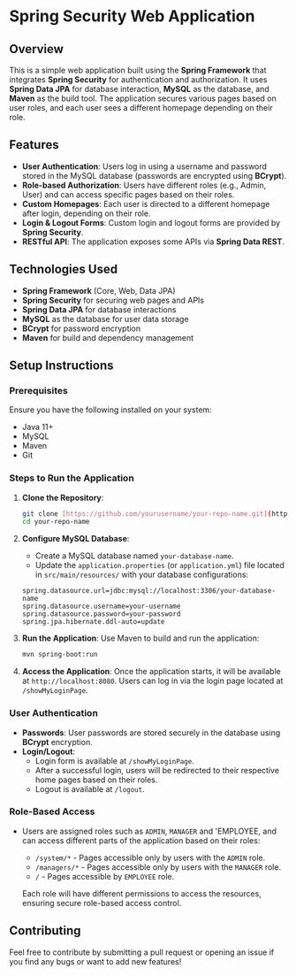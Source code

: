 
# Spring Security Web Application

## Overview

This is a simple web application built using the **Spring Framework** that integrates **Spring Security** for authentication and authorization. It uses **Spring Data JPA** for database interaction, **MySQL** as the database, and **Maven** as the build tool. The application secures various pages based on user roles, and each user sees a different homepage depending on their role.

## Features

- **User Authentication**: Users log in using a username and password stored in the MySQL database (passwords are encrypted using **BCrypt**).
- **Role-based Authorization**: Users have different roles (e.g., Admin, User) and can access specific pages based on their roles.
- **Custom Homepages**: Each user is directed to a different homepage after login, depending on their role.
- **Login & Logout Forms**: Custom login and logout forms are provided by **Spring Security**.
- **RESTful API**: The application exposes some APIs via **Spring Data REST**.
  
## Technologies Used

- **Spring Framework** (Core, Web, Data JPA)
- **Spring Security** for securing web pages and APIs
- **Spring Data JPA** for database interactions
- **MySQL** as the database for user data storage
- **BCrypt** for password encryption
- **Maven** for build and dependency management

## Setup Instructions

### Prerequisites

Ensure you have the following installed on your system:

- Java 11+
- MySQL
- Maven
- Git

### Steps to Run the Application

1. **Clone the Repository**:
   ```bash
   git clone [https://github.com/yourusername/your-repo-name.git](https://github.com/MReza-90/Spring-Boot-Role-Based-Authentication-and-Authorization.git)
   cd your-repo-name
   ```

2. **Configure MySQL Database**:
   - Create a MySQL database named `your-database-name`.
   - Update the `application.properties` (or `application.yml`) file located in `src/main/resources/` with your database configurations:

   ```properties
   spring.datasource.url=jdbc:mysql://localhost:3306/your-database-name
   spring.datasource.username=your-username
   spring.datasource.password=your-password
   spring.jpa.hibernate.ddl-auto=update
   ```

3. **Run the Application**:
   Use Maven to build and run the application:
   ```bash
   mvn spring-boot:run
   ```

4. **Access the Application**:
   Once the application starts, it will be available at `http://localhost:8080`. Users can log in via the login page located at `/showMyLoginPage`.

### User Authentication

- **Passwords**: User passwords are stored securely in the database using **BCrypt** encryption.
- **Login/Logout**:
  - Login form is available at `/showMyLoginPage`.
  - After a successful login, users will be redirected to their respective home pages based on their roles.
  - Logout is available at `/logout`.

### Role-Based Access

- Users are assigned roles such as `ADMIN`, `MANAGER` and 'EMPLOYEE, and can access different parts of the application based on their roles:
  - `/system/*` - Pages accessible only by users with the `ADMIN` role.
  - `/managers/*` - Pages accessible only by users with the `MANAGER` role.
  - `/` - Pages accessible by `EMPLOYEE` role.
  
  Each role will have different permissions to access the resources, ensuring secure role-based access control.
## Contributing

Feel free to contribute by submitting a pull request or opening an issue if you find any bugs or want to add new features!

